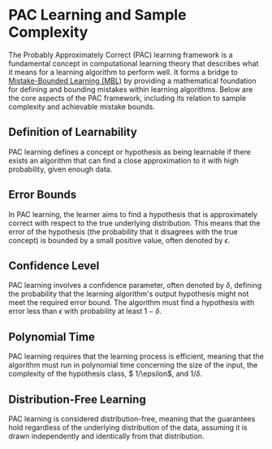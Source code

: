 # PAC Learning and Sample Complexity

The Probably Approximately Correct (PAC) learning framework is a fundamental concept in computational learning theory that describes what it means for a learning algorithm to perform well. It forms a bridge to [Mistake-Bounded Learning (MBL)](./mistake-bounded-learning.md) by providing a mathematical foundation for defining and bounding mistakes within learning algorithms. Below are the core aspects of the PAC framework, including its relation to sample complexity and achievable mistake bounds.

## Definition of Learnability
PAC learning defines a concept or hypothesis as being learnable if there exists an algorithm that can find a close approximation to it with high probability, given enough data.

## Error Bounds
In PAC learning, the learner aims to find a hypothesis that is approximately correct with respect to the true underlying distribution. This means that the error of the hypothesis (the probability that it disagrees with the true concept) is bounded by a small positive value, often denoted by $\epsilon$.

## Confidence Level
PAC learning involves a confidence parameter, often denoted by $\delta$, defining the probability that the learning algorithm's output hypothesis might not meet the required error bound. The algorithm must find a hypothesis with error less than $\epsilon$ with probability at least $1 - \delta$.

## Polynomial Time
PAC learning requires that the learning process is efficient, meaning that the algorithm must run in polynomial time concerning the size of the input, the complexity of the hypothesis class, $ 1/\epsilon$, and $1/\delta$.

## Distribution-Free Learning
PAC learning is considered distribution-free, meaning that the guarantees hold regardless of the underlying distribution of the data, assuming it is drawn independently and identically from that distribution.